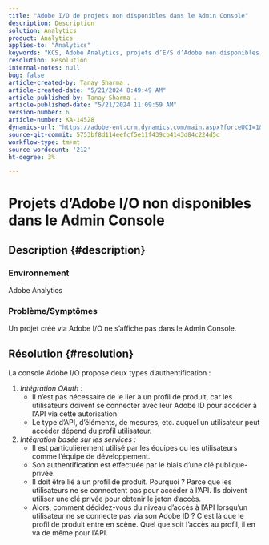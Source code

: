 ```yaml
---
title: "Adobe I/O de projets non disponibles dans le Admin Console"
description: Description
solution: Analytics
product: Analytics
applies-to: "Analytics"
keywords: "KCS, Adobe Analytics, projets d’E/S d’Adobe non disponibles, Admin Console, intégration OAuth, intégration basée sur les services"
resolution: Resolution
internal-notes: null
bug: false
article-created-by: Tanay Sharma .
article-created-date: "5/21/2024 8:49:49 AM"
article-published-by: Tanay Sharma .
article-published-date: "5/21/2024 11:09:59 AM"
version-number: 6
article-number: KA-14528
dynamics-url: "https://adobe-ent.crm.dynamics.com/main.aspx?forceUCI=1&pagetype=entityrecord&etn=knowledgearticle&id=fbce010f-4f17-ef11-9f8a-6045bd006b25"
source-git-commit: 5753bf8d114eefcf5e11f439cb4143d84c224d5d
workflow-type: tm+mt
source-wordcount: '212'
ht-degree: 3%

---
```


# Projets d’Adobe I/O non disponibles dans le Admin Console

## Description {#description}


### Environnement

Adobe Analytics

### Problème/Symptômes

Un projet créé via Adobe I/O ne s’affiche pas dans le Admin Console.


## Résolution {#resolution}


La console Adobe I/O propose deux types d’authentification :

1. *Intégration OAuth :*
   - Il n’est pas nécessaire de le lier à un profil de produit, car les utilisateurs doivent se connecter avec leur Adobe ID pour accéder à l’API via cette autorisation.
   - Le type d’API, d’éléments, de mesures, etc. auquel un utilisateur peut accéder dépend du profil utilisateur.
2. *Intégration basée sur les services :*
   - Il est particulièrement utilisé par les équipes ou les utilisateurs comme l’équipe de développement.
   - Son authentification est effectuée par le biais d’une clé publique-privée.
   - Il doit être lié à un profil de produit. Pourquoi ? Parce que les utilisateurs ne se connectent pas pour accéder à l’API. Ils doivent utiliser une clé privée pour obtenir le jeton d’accès.
   - Alors, comment décidez-vous du niveau d’accès à l’API lorsqu’un utilisateur ne se connecte pas via son Adobe ID ? C&#39;est là que le profil de produit entre en scène. Quel que soit l’accès au profil, il en va de même pour l’API.

